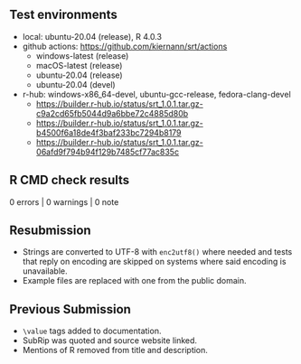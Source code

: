 ## Test environments

* local: ubuntu-20.04 (release), R 4.0.3
* github actions: <https://github.com/kiernann/srt/actions>
  * windows-latest (release) 
  * macOS-latest (release)
  * ubuntu-20.04 (release)
  * ubuntu-20.04 (devel)
* r-hub: windows-x86_64-devel, ubuntu-gcc-release, fedora-clang-devel
  * <https://builder.r-hub.io/status/srt_1.0.1.tar.gz-c9a2cd65fb5044d9a6bbe72c4885d80b>
  * <https://builder.r-hub.io/status/srt_1.0.1.tar.gz-b4500f6a18de4f3baf233bc7294b8179>
  * <https://builder.r-hub.io/status/srt_1.0.1.tar.gz-06afd9f794b94f129b7485cf77ac835c>

## R CMD check results

0 errors | 0 warnings | 0 note

## Resubmission

* Strings are converted to UTF-8 with `enc2utf8()` where needed and tests that
  reply on encoding are skipped on systems where said encoding is unavailable.
* Example files are replaced with one from the public domain.

## Previous Submission

* `\value` tags added to documentation.
* SubRip was quoted and source website linked.
* Mentions of R removed from title and description.
